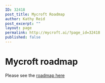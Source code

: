 ```yaml
---
ID: 32418
post_title: Mycroft Roadmap
author: Kathy Reid
post_excerpt: ""
layout: page
permalink: http://mycroft.ai/?page_id=32418
published: false
---
```

# Mycroft roadmap

Please see the [roadmap here](https://community.mycroft.ai/t/mycroft-technology-roadmap/1014)